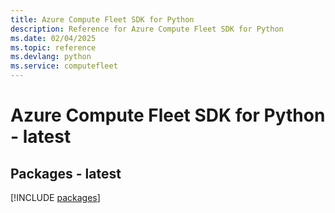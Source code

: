 ```yaml
---
title: Azure Compute Fleet SDK for Python
description: Reference for Azure Compute Fleet SDK for Python
ms.date: 02/04/2025
ms.topic: reference
ms.devlang: python
ms.service: computefleet
---
```

# Azure Compute Fleet SDK for Python - latest
## Packages - latest
[!INCLUDE [packages](compute-fleet-index.md)]